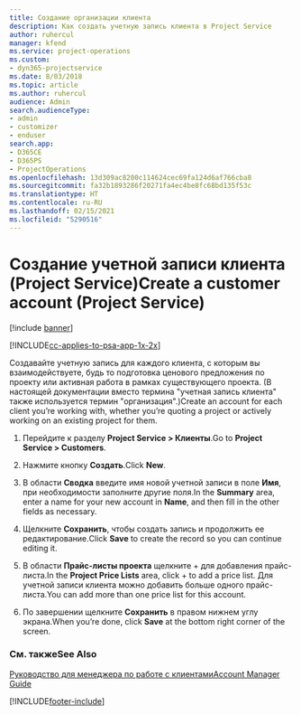 ```yaml
---
title: Создание организации клиента
description: Как создать учетную запись клиента в Project Service
author: ruhercul
manager: kfend
ms.service: project-operations
ms.custom:
- dyn365-projectservice
ms.date: 8/03/2018
ms.topic: article
ms.author: ruhercul
audience: Admin
search.audienceType:
- admin
- customizer
- enduser
search.app:
- D365CE
- D365PS
- ProjectOperations
ms.openlocfilehash: 13d309ac8200c114624cec69fa124d6af766cba8
ms.sourcegitcommit: fa32b1893286f20271fa4ec4be8fc68bd135f53c
ms.translationtype: HT
ms.contentlocale: ru-RU
ms.lasthandoff: 02/15/2021
ms.locfileid: "5290516"
---
```

# <a name="create-a-customer-account-project-service"></a><span data-ttu-id="9f29c-103">Создание учетной записи клиента (Project Service)</span><span class="sxs-lookup"><span data-stu-id="9f29c-103">Create a customer account (Project Service)</span></span>

[!include [banner](../includes/psa-now-project-operations.md)]

[!INCLUDE[cc-applies-to-psa-app-1x-2x](../includes/cc-applies-to-psa-app-1x-2x.md)]

<span data-ttu-id="9f29c-104">Создавайте учетную запись для каждого клиента, с которым вы взаимодействуете, будь то подготовка ценового предложения по проекту или активная работа в рамках существующего проекта. (В настоящей документации вместо термина "учетная запись клиента" также используется термин "организация".)</span><span class="sxs-lookup"><span data-stu-id="9f29c-104">Create an account for each client you’re working with, whether you’re quoting a project or actively working on an existing project for them.</span></span>  
  
1.  <span data-ttu-id="9f29c-105">Перейдите к разделу **Project Service > Клиенты**.</span><span class="sxs-lookup"><span data-stu-id="9f29c-105">Go to **Project Service > Customers**.</span></span>  
  
2.  <span data-ttu-id="9f29c-106">Нажмите кнопку **Создать**.</span><span class="sxs-lookup"><span data-stu-id="9f29c-106">Click **New**.</span></span>  
  
3.  <span data-ttu-id="9f29c-107">В области **Сводка** введите имя новой учетной записи в поле **Имя**, при необходимости заполните другие поля.</span><span class="sxs-lookup"><span data-stu-id="9f29c-107">In the **Summary** area, enter a name for your new account in **Name**, and then fill in the other fields as necessary.</span></span>  
  
4.  <span data-ttu-id="9f29c-108">Щелкните **Сохранить**, чтобы создать запись и продолжить ее редактирование.</span><span class="sxs-lookup"><span data-stu-id="9f29c-108">Click **Save** to create the record so you can continue editing it.</span></span>  
  
5.  <span data-ttu-id="9f29c-109">В области **Прайс-листы проекта** щелкните + для добавления прайс-листа.</span><span class="sxs-lookup"><span data-stu-id="9f29c-109">In the **Project Price Lists** area, click + to add a price list.</span></span> <span data-ttu-id="9f29c-110">Для учетной записи клиента можно добавить больше одного прайс-листа.</span><span class="sxs-lookup"><span data-stu-id="9f29c-110">You can add more than one price list for this account.</span></span>  
  
6.  <span data-ttu-id="9f29c-111">По завершении щелкните **Сохранить** в правом нижнем углу экрана.</span><span class="sxs-lookup"><span data-stu-id="9f29c-111">When you’re done, click **Save** at the bottom right corner of the screen.</span></span>  
  
### <a name="see-also"></a><span data-ttu-id="9f29c-112">См. также</span><span class="sxs-lookup"><span data-stu-id="9f29c-112">See Also</span></span>  
 [<span data-ttu-id="9f29c-113">Руководство для менеджера по работе с клиентами</span><span class="sxs-lookup"><span data-stu-id="9f29c-113">Account Manager Guide</span></span>](../psa/account-manager-guide.md)


[!INCLUDE[footer-include](../includes/footer-banner.md)]
